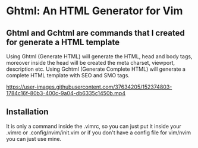 # Ghtml: An HTML Generator for Vim
<h2>Ghtml and Gchtml are commands that I created for generate a HTML template</h2>
Using Ghtml (Generate HTML) will generate the HTML, head and body tags, moreover inside the head will be created the meta charset, viewport, description etc.
Using Gchtml (Generate Complete HTML) will generate a complete HTML template with SEO and SMO tags.

https://user-images.githubusercontent.com/37634205/152374803-1784c16f-80b3-400c-9a04-db6335c1450b.mp4

<h2>Installation</h2>
It is only a command inside the .vimrc, so you can just put it inside your .vimrc or .config/nvim/init.vim or if you don't have a config file for vim/nvim you can just use mine.

